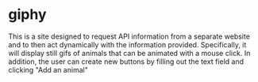 # giphy


This is a site designed to request API information from a separate website and to then act dynamically with the information provided.  Specifically, it will display still gifs of animals that can be animated with a mouse click.  In addition, the user can create new buttons by filling out the text field and clicking "Add an animal"